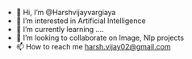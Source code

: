 - 👋 Hi, I’m @Harshvijayvargiaya
- 👀 I’m interested in Artificial Intelligence 
- 🌱 I’m currently learning ....
- 💞️ I’m looking to collaborate on Image, Nlp projects
- 📫 How to reach me harsh.vijay02@gmail.com

<!---
Harshvijayvargiaya/Harshvijayvargiaya is a ✨ special ✨ repository because its `README.md` (this file) appears on your GitHub profile.
You can click the Preview link to take a look at your changes.
--->
